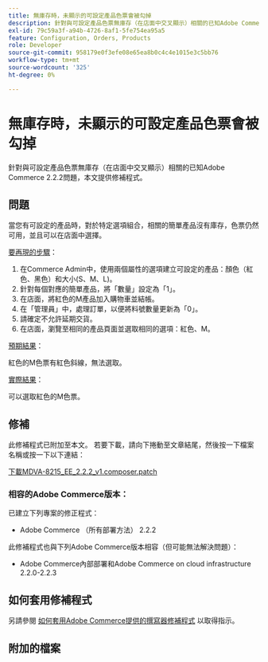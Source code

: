 ```yaml
---
title: 無庫存時，未顯示的可設定產品色票會被勾掉
description: 針對與可設定產品色票無庫存（在店面中交叉顯示）相關的已知Adobe Commerce 2.2.2問題，本文提供修補程式。
exl-id: 79c59a3f-a94b-4726-8af1-5fe754ea95a5
feature: Configuration, Orders, Products
role: Developer
source-git-commit: 958179e0f3efe08e65ea8b0c4c4e1015e3c5bb76
workflow-type: tm+mt
source-wordcount: '325'
ht-degree: 0%

---
```


# 無庫存時，未顯示的可設定產品色票會被勾掉

針對與可設定產品色票無庫存（在店面中交叉顯示）相關的已知Adobe Commerce 2.2.2問題，本文提供修補程式。

## 問題

當您有可設定的產品時，對於特定選項組合，相關的簡單產品沒有庫存，色票仍然可用，並且可以在店面中選擇。

<u>要再現的步驟</u>：

1. 在Commerce Admin中，使用兩個屬性的選項建立可設定的產品：顏色（紅色、黑色）和大小(S、M、L)。
1. 針對每個對應的簡單產品，將「數量」設定為「1」。
1. 在店面，將紅色的M產品加入購物車並結帳。
1. 在「管理員」中，處理訂單，以便將料號數量更新為「0」。
1. 請確定不允許延期交貨。
1. 在店面，瀏覽至相同的產品頁面並選取相同的選項：紅色、M。

<u>預期結果</u>：

紅色的M色票有紅色斜線，無法選取。

<u>實際結果</u>：

可以選取紅色的M色票。

## 修補

此修補程式已附加至本文。 若要下載，請向下捲動至文章結尾，然後按一下檔案名稱或按一下以下連結：

[下載MDVA-8215\_EE\_2.2.2\_v1.composer.patch](assets/MDVA-8215_EE_2.2.2_v1.composer.patch.zip)

### 相容的Adobe Commerce版本：

已建立下列專案的修正程式：

* Adobe Commerce （所有部署方法） 2.2.2

此修補程式也與下列Adobe Commerce版本相容（但可能無法解決問題）：

* Adobe Commerce內部部署和Adobe Commerce on cloud infrastructure 2.2.0-2.2.3

## 如何套用修補程式

另請參閱 [如何套用Adobe Commerce提供的撰寫器修補程式](/help/how-to/general/how-to-apply-a-composer-patch-provided-by-magento.md) 以取得指示。

## 附加的檔案
